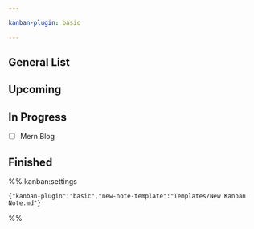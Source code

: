 ```yaml
---

kanban-plugin: basic

---
```


## General List



## Upcoming



## In Progress

- [ ] Mern Blog


## Finished





%% kanban:settings
```
{"kanban-plugin":"basic","new-note-template":"Templates/New Kanban Note.md"}
```
%%
